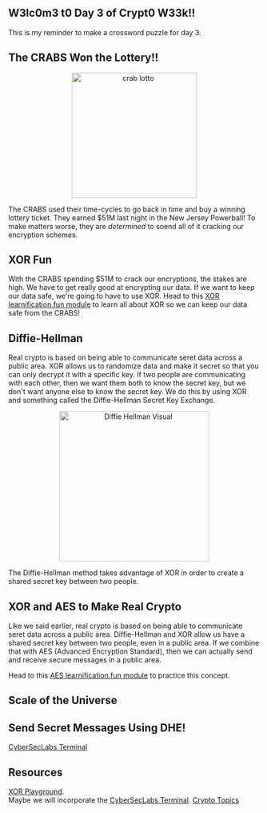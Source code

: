## W3lc0m3 t0 Day 3 of Crypt0 W33k!!

This is my reminder to make a crossword puzzle for day 3.

## The CRABS Won the Lottery!!

<center>
  <img src="https://encrypted-tbn0.gstatic.com/images?q=tbn%3AANd9GcRPFW2kAZ-NMJ-aeEVkJumZ5D3trjCdpww9TQ&usqp=CAU" alt="crab lotto" width="250" />
</center>

The CRABS used their time-cycles to go back in time and buy a winning lottery ticket. 
They earned $51M last night in the New Jersey Powerball! 
To make matters worse, they are *determined* to soend all of it cracking our encryption schemes.  

## XOR Fun

With the CRABS spending $51M to crack our encryptions, the stakes are high. 
We have to get really good at encrypting our data. 
If we want to keep our data safe, we're going to have to use XOR. 
Head to this [XOR learnification.fun module](https://learnification.fun/module/xorrox) to learn all about XOR so we can keep our data safe from the CRABS!

## Diffie-Hellman

Real crypto is based on being able to communicate seret data across a public area. 
XOR allows us to randomize data and make it secret so that you can only decrypt it with a specific key. 
If two people are communicating with each other, then we want them both to know the secret key, but we don't want anyone else to know the secret key. 
We do this by using XOR and something called the Diffie-Hellman Secret Key Exchange.

<center>
  <img src="https://upload.wikimedia.org/wikipedia/commons/thumb/4/46/Diffie-Hellman_Key_Exchange.svg/1200px-Diffie-Hellman_Key_Exchange.svg.png" alt="Diffie Hellman Visual" width="300"/>
</center>

The Diffie-Hellman method takes advantage of XOR in order to create a shared secret key between two people. 

## XOR and AES to Make Real Crypto

Like we said earlier, real crypto is based on being able to communicate seret data across a public area. Diffie-Hellman and XOR allow us have a shared secret key between two people, even in a public area. If we combine that with AES (Advanced Encryption Standard), then we can actually send and receive secure messages in a public area.

Head to this [AES learnification.fun module](https://learnification.fun/module/aes) to practice this concept.

## Scale of the Universe



## Send Secret Messages Using DHE!

[CyberSecLabs Terminal](http://157.230.203.138/term)


## Resources

[XOR Playground](https://codepen.io/AndyNovo/full/dyGzGwa).  
Maybe we will incorporate the [CyberSecLabs Terminal](http://157.230.203.138/term).
[Crypto Topics](https://gist.github.com/AndyNovo/f002ad0e9eef2b7912818bdd9d26f3d6)



